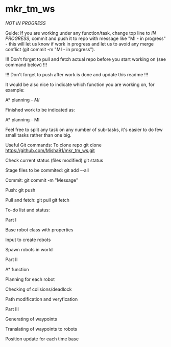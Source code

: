 # mkr_tm_ws
*NOT IN PROGRESS*

Guide:
If you are working under any function/task, change top line to *IN PROGRESS*, commit and push it to repo with message like "MI - in progress" - this will let us know if work in progress and let us to avoid any merge conflict (git commit -m "MI - in progress").

!!! Don't forget to pull and fetch actual repo before you start working on (see command below) !!!

!!! Don't forget to push after work is done and update this readme !!!

It would be also nice to indicate which function you are working on, for example:

A* planning - *MI*


Finished work to be indicated as:

A* planning - MI


Feel free to split any task on any number of sub-tasks, it's easier to do few small tasks rather than one big.


Useful Git commands:
To clone repo
git clone https://github.com/Misha91/mkr_tm_ws.git

Check current status (files modified)
git status

Stage files to be commited:
git add --all

Commit:
git commit -m "Message"

Push:
git push

Pull and fetch:
git pull
git fetch


To-do list and status:

Part I

Base robot class with properties

Input to create robots

Spawn robots in world


Part II

A* function

Planning for each robot

Checking of colisions/deadlock

Path modification and veryfication

Part III

Generating of waypoints

Translating of waypoints to robots

Position update for each time base
